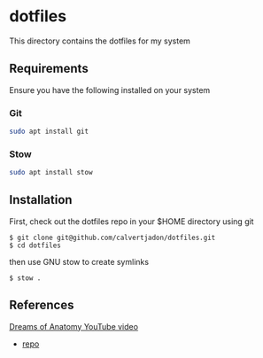 # dotfiles

This directory contains the dotfiles for my system

## Requirements

Ensure you have the following installed on your system

### Git

```bash
sudo apt install git
```

### Stow

```bash
sudo apt install stow
```

## Installation

First, check out the dotfiles repo in your $HOME directory using git

```
$ git clone git@github.com/calvertjadon/dotfiles.git
$ cd dotfiles
```

then use GNU stow to create symlinks

```
$ stow .
```

## References

[Dreams of Anatomy YouTube video](https://www.youtube.com/watch?v=y6XCebnB9gs)

- [repo](https://github.com/dreamsofautonomy/dotfiles)
